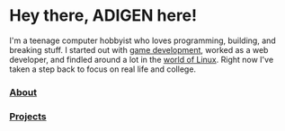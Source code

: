# Hey there, ADIGEN here!

I'm a teenage computer hobbyist who loves programming, building, and breaking stuff. I started out with [game development](https://adigen.is-a.dev/games), worked as a web developer, and findled around a lot in the [world of Linux](https://github.com/mradigen/dotfiles). Right now I've taken a step back to focus on real life and college.

### [About](javascript:parent.loadPage('about'))

### [Projects](javascript:parent.loadPage('projects'))